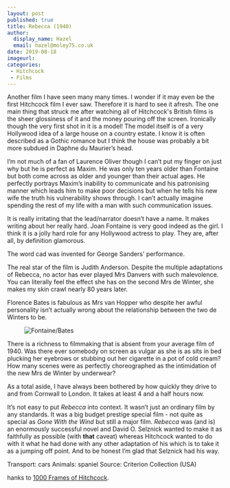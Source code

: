 ```yaml
---
layout: post
published: true
title: Rebecca (1940)
author:
  display_name: Hazel
  email: hazel@moley75.co.uk
date: 2019-08-18
imageurl: 
categories:
 - Hitchcock
 - Films
---
```

Another film I have seen many many times. I wonder if it may even be the first Hitchcock film I ever saw. Therefore it is hard to see it afresh. The one main thing that struck me after watching all of Hitchcock's British films is the sheer glossiness of it and the money pouring off the screen. Ironically though the very first shot in it is a model! The model itself is of a very Hollywood idea of a large house on a country estate. I know it is often described as a Gothic romance but I think the house was probably a bit more subdued in Daphne du Maurier’s head.

I’m not much of a fan of Laurence Oliver though I can’t put my finger on just why but he is perfect as Maxim. He was only ten years older than Fontaine but both come across as older and younger than their actual ages. He perfectly portrays Maxim’s inability to communicate and his patronising manner which leads him to make poor decisions but when he tells his new wife the truth his vulnerability shows through. I can’t actually imagine spending the rest of my life with a man with such communication issues. 

It is really irritating that the lead/narrator doesn’t have a name. It makes writing about her really hard. Joan Fontaine is very good indeed as the girl. I think it is a jolly hard role for any Hollywood actress to play. They are, after all, by definition glamorous.

The word cad was invented for George Sanders' performance.

The real star of the film is Judith Anderson. Despite the multiple adaptations of Rebecca, no actor has ever played Mrs Danvers with such malevolence. You can literally feel the effect she has on the second Mrs de Winter, she makes my skin crawl nearly 80 years later.

Florence Bates is fabulous as Mrs van Hopper who despite her awful personality isn’t actually wrong about the relationship between the two de Winters to be.

<figure class="caption aligncenter"><img src="https://the.hitchcock.zone/1000/24/0059.jpg" alt="Fontaine/Bates" /></figure>

There is a richness to filmmaking that is absent from your average film of 1940. Was there ever somebody on screen as vulgar as she is as sits in bed plucking her eyebrows or stubbing out her cigarette in a pot of cold cream? How many scenes were as perfectly choreographed as the intimidation of the new Mrs de Winter by underwear?

As a total aside, I have always been bothered by how quickly they drive to and from Cornwall to London. It takes at least 4 and a half hours now.

It’s not easy to put *Rebecca* into context. It wasn’t just an ordinary film by any standards. It was a big budget prestige special film - not quite as special as *Gone With the Wind* but still a major film. *Rebecca* was (and is) an enormously successful novel and David O. Selznick wanted to make it as faithfully as possible (with **that** caveat) whereas Hitchcock wanted to do with it what he had done with any other adaptation of his which is to take it as a jumping off point. And to be honest I’m glad that Selznick had his way.

Transport: cars
Animals: spaniel
Source: Criterion Collection (USA)

hanks to <a href="https://the.hitchcock.zone/wiki/1000_Frames_of_Hitchcock">1000 Frames of Hitchcock</a>.